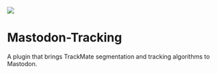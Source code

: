 [![](https://github.com/mastodon-sc/mastodon-tracking/actions/workflows/build-main.yml/badge.svg)](https://github.com/mastodon-sc/mastodon-tracking/actions/workflows/build-main.yml)


Mastodon-Tracking
=================

A plugin that brings TrackMate segmentation and tracking algorithms to Mastodon.

